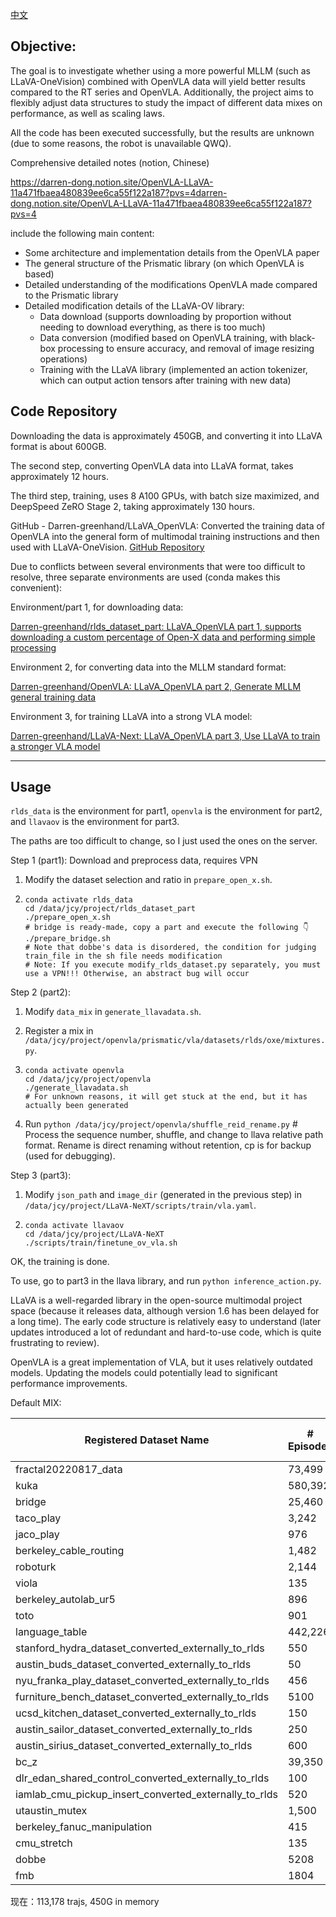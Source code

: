 [中文](README.md)

## Objective:

The goal is to investigate whether using a more powerful MLLM (such as LLaVA-OneVision) combined with OpenVLA data will yield better results compared to the RT series and OpenVLA. Additionally, the project aims to flexibly adjust data structures to study the impact of different data mixes on performance, as well as scaling laws.

All the code has been executed successfully, but the results are unknown (due to some reasons, the robot is unavailable QWQ).



Comprehensive detailed notes (notion, Chinese) 

https://darren-dong.notion.site/OpenVLA-LLaVA-11a471fbaea480839ee6ca55f122a187?pvs=4darren-dong.notion.site/OpenVLA-LLaVA-11a471fbaea480839ee6ca55f122a187?pvs=4

include the following main content:

- Some architecture and implementation details from the OpenVLA paper
- The general structure of the Prismatic library (on which OpenVLA is based)
- Detailed understanding of the modifications OpenVLA made compared to the Prismatic library
- Detailed modification details of the LLaVA-OV library:
  - Data download (supports downloading by proportion without needing to download everything, as there is too much)
  - Data conversion (modified based on OpenVLA training, with black-box processing to ensure accuracy, and removal of image resizing operations)
  - Training with the LLaVA library (implemented an action tokenizer, which can output action tensors after training with new data)



## Code Repository

Downloading the data is approximately 450GB, and converting it into LLaVA format is about 600GB.

The second step, converting OpenVLA data into LLaVA format, takes approximately 12 hours.

The third step, training, uses 8 A100 GPUs, with batch size maximized, and DeepSpeed ZeRO Stage 2, taking approximately 130 hours.

GitHub - Darren-greenhand/LLaVA_OpenVLA: Converted the training data of OpenVLA into the general form of multimodal training instructions and then used with LLaVA-OneVision. [GitHub Repository](https://github.com/Darren-greenhand/LLaVA_OpenVLA)



Due to conflicts between several environments that were too difficult to resolve, three separate environments are used (conda makes this convenient):

Environment/part 1, for downloading data:

[Darren-greenhand/rlds_dataset_part: LLaVA_OpenVLA part 1, supports downloading a custom percentage of Open-X data and performing simple processing](https://github.com/Darren-greenhand/rlds_dataset_part)

Environment 2, for converting data into the MLLM standard format:

[Darren-greenhand/OpenVLA: LLaVA_OpenVLA part 2, Generate MLLM general training data](https://github.com/Darren-greenhand/OpenVLA)

Environment 3, for training LLaVA into a strong VLA model:

[Darren-greenhand/LLaVA-Next: LLaVA_OpenVLA part 3, Use LLaVA to train a stronger VLA model](https://github.com/Darren-greenhand/LLaVA-Next)

---

## Usage

`rlds_data` is the environment for part1, `openvla` is the environment for part2, and `llavaov` is the environment for part3.

The paths are too difficult to change, so I just used the ones on the server.

Step 1 (part1): Download and preprocess data, requires VPN

1. Modify the dataset selection and ratio in `prepare_open_x.sh`.

2. ```shell
   conda activate rlds_data
   cd /data/jcy/project/rlds_dataset_part
   ./prepare_open_x.sh
   # bridge is ready-made, copy a part and execute the following 👇
   ./prepare_bridge.sh
   # Note that dobbe's data is disordered, the condition for judging train_file in the sh file needs modification
   # Note: If you execute modify_rlds_dataset.py separately, you must use a VPN!!! Otherwise, an abstract bug will occur
   ```

Step 2 (part2):

1. Modify `data_mix` in `generate_llavadata.sh`.

2. Register a mix in `/data/jcy/project/openvla/prismatic/vla/datasets/rlds/oxe/mixtures.py`.

3. ```shell
   conda activate openvla
   cd /data/jcy/project/openvla
   ./generate_llavadata.sh
   # For unknown reasons, it will get stuck at the end, but it has actually been generated
   ```

4. Run `python /data/jcy/project/openvla/shuffle_reid_rename.py` # Process the sequence number, shuffle, and change to llava relative path format. Rename is direct renaming without retention, cp is for backup (used for debugging).

Step 3 (part3):

1. Modify `json_path` and `image_dir` (generated in the previous step) in `/data/jcy/project/LLaVA-NeXT/scripts/train/vla.yaml`.

2. ```shell
   conda activate llavaov
   cd /data/jcy/project/LLaVA-NeXT
   ./scripts/train/finetune_ov_vla.sh
   ```

OK, the training is done.

To use, go to part3 in the llava library, and run `python inference_action.py`.



LLaVA is a well-regarded library in the open-source multimodal project space (because it releases data, although version 1.6 has been delayed for a long time). The early code structure is relatively easy to understand (later updates introduced a lot of redundant and hard-to-use code, which is quite frustrating to review).

OpenVLA is a great implementation of VLA, but it uses relatively outdated models. Updating the models could potentially lead to significant performance improvements.

Default MIX:





| Registered Dataset Name                               | # Episodes | ratio | File Size (GB) |
| ----------------------------------------------------- | ---------- | ----- | -------------- |
| fractal20220817_data                                  | 73,499     | 0.15  | 111.06         |
| kuka                                                  | 580,392    | 0.07  | 778.02         |
| bridge                                                | 25,460     | 0.2   | 387.49         |
| taco_play                                             | 3,242      | 0.2   | 47.77          |
| jaco_play                                             | 976        | 0.3   | 9.24           |
| berkeley_cable_routing                                | 1,482      | 0.3   | 4.67           |
| roboturk                                              | 2,144      | 0.2   | 45.39          |
| viola                                                 | 135        | 0.5   | 10.4           |
| berkeley_autolab_ur5                                  | 896        | 0.3   | 76.39          |
| toto                                                  | 901        | 0.3   | 127.66         |
| language_table                                        | 442,226    | 0.1   | 399.22         |
| stanford_hydra_dataset_converted_externally_to_rlds   | 550        | 0.4   | 72.48          |
| austin_buds_dataset_converted_externally_to_rlds      | 50         | 0.5   | 1.49           |
| nyu_franka_play_dataset_converted_externally_to_rlds  | 456        | 0.3   | 5.18           |
| furniture_bench_dataset_converted_externally_to_rlds  | 5100       | 0.15  | 110            |
| ucsd_kitchen_dataset_converted_externally_to_rlds     | 150        | 0.5   | 1.33           |
| austin_sailor_dataset_converted_externally_to_rlds    | 250        | 0.5   | 18.85          |
| austin_sirius_dataset_converted_externally_to_rlds    | 600        | 0.4   | 6.55           |
| bc_z                                                  | 39,350     | 0.2   | 80.54          |
| dlr_edan_shared_control_converted_externally_to_rlds  | 100        | 0.5   | 3.09           |
| iamlab_cmu_pickup_insert_converted_externally_to_rlds | 520        | 0.4   | 50.29          |
| utaustin_mutex                                        | 1,500      | 0.2   | 20.79          |
| berkeley_fanuc_manipulation                           | 415        | 0.4   | 8.85           |
| cmu_stretch                                           | 135        | 0.5   | 0.71           |
| dobbe                                                 | 5208       | 0.1   | 21.1           |
| fmb                                                   | 1804       | 0.2   | 356.5          |

现在：113,178 trajs,  450G in memory